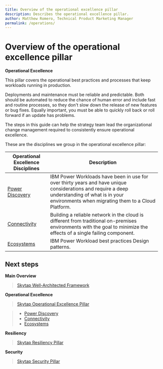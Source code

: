```yaml
---
title: Overview of the operational excellence pillar
description: Describes the operational excellence pillar.
author: Matthew Romero, Technical Product Marketing Manager
permalink: /operations/
---
```


# Overview of the operational excellence pillar

**Operational Excellence**

This pillar covers the operational best practices and processes that keep workloads running in production. 

Deployments and maintenance must be reliable and predictable. Both should be automated to reduce the chance of human error and include fast and routine processes, so they don't slow down the release of new features or bug fixes. Equally important, you must be able to quickly roll back or roll forward if an update has problems.

The steps in this guide can help the strategy team lead the organizational change management required to consistently ensure operational excellence.

These are the disciplines we group in the operational excellence pillar:

| Operational Excellence Disciplines | Description |
|-------------------|-------------|
| [Power Discovery](./Discovery) | IBM Power Workloads have been in use for over thirty years and have unique considerations and require a deep understanding of what is in your environments when migrating them to a Cloud Platform.  |
| [Connectivity](./connectivity) | Building a reliable network in the cloud is different from traditional on-premises environments with the goal to minimize the effects of a single failing component. |
| [Ecosystems](./ecosystems/) | IBM Power Workload best practices Design patterns. |

<!--
| [Phase 01C - Sizing and Design](./Sizing_Design/) | The monitoring and management of performance and availability of software applications through DevOps |
| [Phase 01D - EcoSystem](./Ecosystems/) | How you deploy your application code is going to be one of the key factors that will determine your application stability  |
| [Phase 01E - Testing](./Testing/) | Testing is fundamental to being prepared for the unexpected and to catch mistakes before they impact users | -->

## Next steps

**Main Overview**
> [Skytap Well-Architected Framework](../)

**Operational Excellence**
>[Skytap Operational Excellence Pillar](./)

>* [Power Discovery](./Discovery/)
>* [Connectivity](./connectivity/)
>* [Ecosystems](./ecosystems/)

**Resiliency**
> [Skytap Resiliency Pillar](../resiliency/)

**Security**
> [Skytap Security Pillar](../security/)
